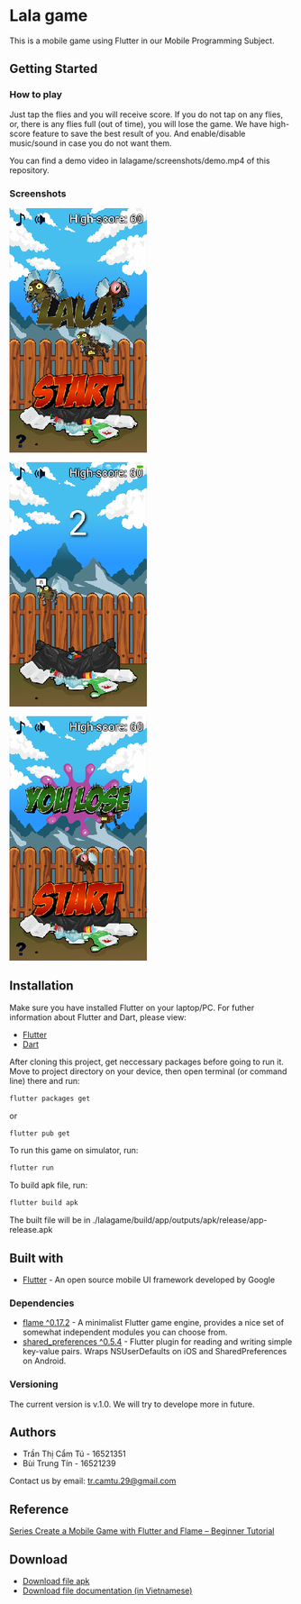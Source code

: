 # Lala game

This is a mobile game using Flutter in our Mobile Programming Subject.

## Getting Started

### How to play

Just tap the flies and you will receive score. If you do not tap on any flies, or, there is any flies full (out of time), you will lose the game.
We have high-score feature to save the best result of you. And enable/disable music/sound in case you do not want them.

You can find a demo video in lalagame/screenshots/demo.mp4 of this repository.

### Screenshots

![Home screen](https://raw.githubusercontent.com/catu29/lalagame/master/screenshots/home.png)

![Playing screen](https://raw.githubusercontent.com/catu29/lalagame/master/screenshots/play.png)

![Lose screen](https://raw.githubusercontent.com/catu29/lalagame/master/screenshots/lose.png)

## Installation

Make sure you have installed Flutter on your laptop/PC. For futher information about Flutter and Dart, please view:
- [Flutter](https://flutter.dev/)
- [Dart](https://dart.dev/)


After cloning this project, get neccessary packages before going to run it.
Move to project directory on your device, then open terminal (or command line) there and run:

```bash
flutter packages get
```
or
```bash
flutter pub get
```

To run this game on simulator, run:

```bash
flutter run
```

To build apk file, run:

```bash
flutter build apk
```

The built file will be in ./lalagame/build/app/outputs/apk/release/app-release.apk

## Built with

- [Flutter](https://flutter.dev/) - An open source mobile UI framework developed by Google

### Dependencies

- [flame ^0.17.2](https://pub.dev/packages/flame) - A minimalist Flutter game engine, provides a nice set of somewhat independent modules you can choose from.
- [shared_preferences ^0.5.4](https://pub.dev/packages/shared_preferences) - Flutter plugin for reading and writing simple key-value pairs. Wraps NSUserDefaults on iOS and SharedPreferences on Android.

### Versioning

The current version is v.1.0.
We will try to develope more in future.

## Authors

- Trần Thị Cẩm Tú - 16521351
- Bùi Trung Tín - 16521239

Contact us by email: tr.camtu.29@gmail.com

## Reference

[Series Create a Mobile Game with Flutter and Flame – Beginner Tutorial](https://jap.alekhin.io/create-mobile-game-flutter-flame-beginner-tutorial)

## Download

- [Download file apk](https://drive.google.com/drive/folders/1gmJ2VNblj5y1fhmxEb7kdmuV4Fk2MQH3?usp=sharing)
- [Download file documentation (in Vietnamese)](https://drive.google.com/drive/folders/1N6FRvrqPEOtnk_AN-l-60N73TcfuIPvJ?usp=sharing)